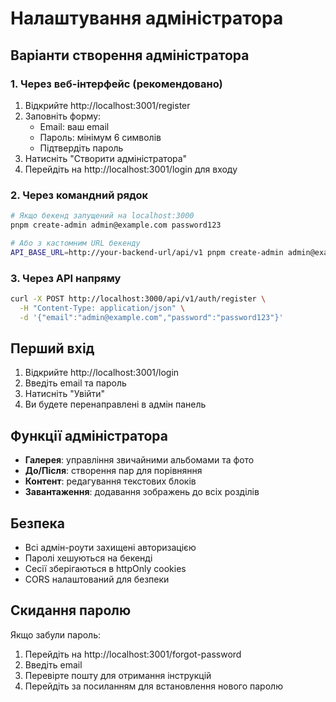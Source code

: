 # Налаштування адміністратора

## Варіанти створення адміністратора

### 1. Через веб-інтерфейс (рекомендовано)

1. Відкрийте http://localhost:3001/register
2. Заповніть форму:
   - Email: ваш email
   - Пароль: мінімум 6 символів
   - Підтвердіть пароль
3. Натисніть "Створити адміністратора"
4. Перейдіть на http://localhost:3001/login для входу

### 2. Через командний рядок

```bash
# Якщо бекенд запущений на localhost:3000
pnpm create-admin admin@example.com password123

# Або з кастомним URL бекенду
API_BASE_URL=http://your-backend-url/api/v1 pnpm create-admin admin@example.com password123
```

### 3. Через API напряму

```bash
curl -X POST http://localhost:3000/api/v1/auth/register \
  -H "Content-Type: application/json" \
  -d '{"email":"admin@example.com","password":"password123"}'
```

## Перший вхід

1. Відкрийте http://localhost:3001/login
2. Введіть email та пароль
3. Натисніть "Увійти"
4. Ви будете перенаправлені в адмін панель

## Функції адміністратора

- **Галерея**: управління звичайними альбомами та фото
- **До/Після**: створення пар для порівняння
- **Контент**: редагування текстових блоків
- **Завантаження**: додавання зображень до всіх розділів

## Безпека

- Всі адмін-роути захищені авторизацією
- Паролі хешуються на бекенді
- Сесії зберігаються в httpOnly cookies
- CORS налаштований для безпеки

## Скидання паролю

Якщо забули пароль:

1. Перейдіть на http://localhost:3001/forgot-password
2. Введіть email
3. Перевірте пошту для отримання інструкцій
4. Перейдіть за посиланням для встановлення нового паролю

